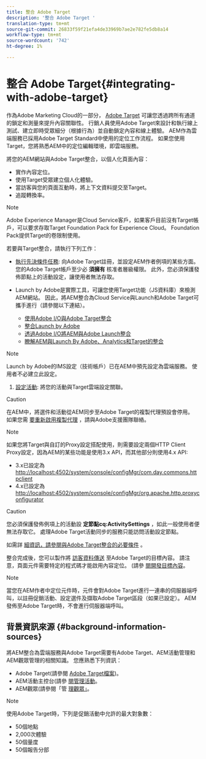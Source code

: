 ```yaml
---
title: 整合 Adobe Target
description: '整合 Adobe Target '
translation-type: tm+mt
source-git-commit: 26833f59f21efa4de33969b7ae2e782fe5db8a14
workflow-type: tm+mt
source-wordcount: '742'
ht-degree: 1%

---
```



# 整合 Adobe Target{#integrating-with-adobe-target}

作為Adobe Marketing Cloud的一部分， [Adobe Target](http://www.adobe.com/solutions/testing-targeting/testandtarget.html) 可讓您透過跨所有通道的鎖定和測量來提升內容關聯性。 行銷人員使用Adobe Target來設計和執行線上測試、建立即時受眾細分（根據行為）並自動鎖定內容和線上體驗。 AEM作為雲端服務已採用Adobe Target Standard中使用的定位工作流程。 如果您使用Target，您將熟悉AEM中的定位編輯環境，即雲端服務。

將您的AEM網站與Adobe Target整合，以個人化頁面內容：

* 實作內容定位。
* 使用Target受眾建立個人化體驗。
* 當訪客與您的頁面互動時，將上下文資料提交至Target。
* 追蹤轉換率。

>[!NOTE]
>
>Adobe Experience Manager是Cloud Service客戶，如果客戶目前沒有Target帳戶，可以要求存取Target Foundation Pack for Experience Cloud。  Foundation Pack提供Target的卷限制使用。


若要與Target整合，請執行下列工作：

* [執行先決條件任務](https://docs.adobe.com/content/help/en/experience-manager-65/administering/integration/target-requirements.html): 向Adobe Target註冊，並設定AEM作者例項的某些方面。 您的Adobe Target帳戶至少必 **須擁有** 核准者層級權限。 此外，您必須保護發佈節點上的活動設定，讓使用者無法存取。

* Launch by Adobe是實際工具，可讓您使用Target功能（JS資料庫）來檢測AEM網站。 因此，將AEM整合為Cloud Service與Launch和Adobe Target可攜手進行（請參閱以下連結）。

   * [使用Adobe I/O與Adobe Target整合](https://docs.adobe.com/content/help/en/experience-manager-65/administering/integration/integration-ims-adobe-io.html)
   * [整合Launch by Adobe](https://docs.adobe.com/content/help/en/experience-manager-learn/sites/integrations/adobe-launch-integration-tutorial-understand.html)
   * [透過Adobe I/O將AEM與Adobe Launch整合](https://helpx.adobe.com/experience-manager/using/aem_launch_adobeio_integration.html)
   * [瞭解AEM與Launch By Adobe、Analytics和Target的整合](https://helpx.adobe.com/experience-manager/kt/integration/using/aem-launch-integration-tutorial-understand.html)

>[!NOTE]
>
>Launch by Adobe的IMS設定（技術帳戶）已在AEM中預先設定為雲端服務。 使用者不必建立此設定。

1. [設定活動](https://docs.adobe.com/content/help/en/experience-manager-65/authoring/personalization/activitylib.html): 將您的活動與Target雲端設定關聯。

>[!CAUTION]
>
>在AEM中，將選件和活動從AEM同步至Adobe Target的複製代理預設會停用。 如果您需 [要重新啟用複製代理](https://helpx.adobe.com/contact/enterprise-support.ec.html#experience-manager) ，請與Adobe支援團隊聯絡。

>[!NOTE]
>
>如果您將Target與自訂的Proxy設定搭配使用，則需要設定兩個HTTP Client Proxy設定，因為AEM的某些功能是使用3.x API，而其他部分則使用4.x API:
>
>* 3.x已設定為 [http://localhost:4502/system/console/configMgr/com.day.commons.httpclient](http://localhost:4502/system/console/configMgr/com.day.commons.httpclient)
>* 4.x已設定為 [http://localhost:4502/system/console/configMgr/org.apache.http.proxyconfigurator](http://localhost:4502/system/console/configMgr/org.apache.http.proxyconfigurator)
>



>[!CAUTION]
>
>您必須保護發佈例項上的活動設 **定節點cq:ActivitySettings** ，如此一般使用者便無法存取它。 處理Adobe Target活動同步的服務只能訪問活動設定節點。
>
>如需詳 [細資訊，請參閱與Adobe Target整合的必要條件](https://docs.adobe.com/content/help/en/experience-manager-65/administering/integration/target-requirements.html#securing-the-activity-settings-node) 。

整合完成後，您可以製作將 [訪客資料傳送](https://docs.adobe.com/content/help/en/experience-manager-65/authoring/personalization/content-targeting-touch.html) 至Adobe Target的目標內容。 請注意，頁面元件需要特定的程式碼才能啟用內容定位。 (請參 [閱開發目標內容](https://docs.adobe.com/content/help/en/experience-manager-65/developing/personlization/target.html)。

>[!NOTE]
>
>當您在AEM作者中定位元件時，元件會對Adobe Target進行一連串的伺服器端呼叫，以註冊促銷活動、設定選件及擷取Adobe Target區段（如果已設定）。 AEM發佈至Adobe Target時，不會進行伺服器端呼叫。

## 背景資訊來源 {#background-information-sources}

將AEM整合為雲端服務與Adobe Target需要有Adobe Target、AEM活動管理和AEM觀眾管理的相關知識。 您應熟悉下列資訊：

* Adobe Target(請參閱 [Adobe Target檔案](https://marketing.adobe.com/resources/help/en_US/target/))。
* AEM活動主控台(請參 [閱管理活動](https://docs.adobe.com/content/help/en/experience-manager-65/authoring/personalization/activitylib.html)。
* AEM觀眾(請參閱「管 [理觀眾」](https://docs.adobe.com/content/help/en/experience-manager-65/authoring/personalization/managing-audiences.html)。

>[!NOTE]
>
>使用Adobe Target時，下列是促銷活動中允許的最大對象數：
>
>* 50個地點
>* 2,000次體驗
>* 50個量度
>* 50個報告分部
>


